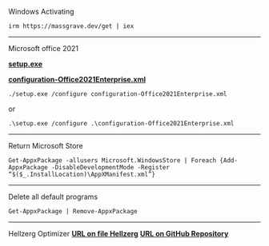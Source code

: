 Windows Activating

```plaintext
irm https://massgrave.dev/get | iex
```

---

Microsoft office 2021

**[setup.exe](https://mega.nz/file/oKNAzBJJ#frWcdklZd7_iPeSIYz2DH0Dme5R12kaCWFEJTSfDGRQ)**

**[configuration-Office2021Enterprise.xml](https://mega.nz/file/QT8TXR5C#OLUCD9HjCfluVRYXFrnCW2khs3uy1EKjqyTinEP-XR4)**

```plaintext
./setup.exe /configure configuration-Office2021Enterprise.xml
```

or

```plaintext
.\setup.exe /configure .\configuration-Office2021Enterprise.xml
```

---

Return Microsoft Store

```plaintext
Get-AppxPackage -allusers Microsoft.WindowsStore | Foreach {Add-AppxPackage -DisableDevelopmentMode -Register “$($_.InstallLocation)\AppXManifest.xml”}
```

---

Delete all default programs

```plaintext
Get-AppxPackage | Remove-AppxPackage
```

---

Hellzerg Optimizer
**[URL on file Hellzerg](https://github.com/hellzerg/optimizer/releases/download/16.7/Optimizer-16.7.exe)**
**[URL on GitHub Repository](https://github.com/hellzerg/optimizer)**
